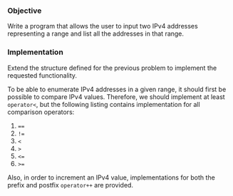 ### Objective

Write a program that allows the user to input two IPv4 addresses representing a range and list all the addresses in that range.

### Implementation

Extend the structure defined for the previous problem to implement the requested functionality.

To be able to enumerate IPv4 addresses in a given range, it should first be possible to compare IPv4 values. Therefore, we should implement at least `operator<`, but the following listing contains implementation for all comparison operators: 
1. `==` 
2. `!=` 
3. `<` 
4. `>` 
5. `<=` 
6. `>=` 

Also, in order to increment an IPv4 value, implementations for both the prefix and postfix `operator++` are provided.
